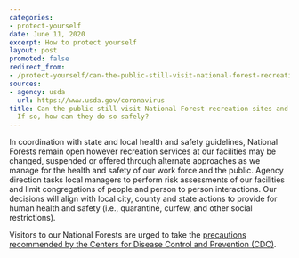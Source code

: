 ```yaml
---
categories:
- protect-yourself
date: June 11, 2020
excerpt: How to protect yourself
layout: post
promoted: false
redirect_from:
- /protect-yourself/can-the-public-still-visit-national-forest-recreation-sites/
sources:
- agency: usda
  url: https://www.usda.gov/coronavirus
title: Can the public still visit National Forest recreation sites and facilities?
  If so, how can they do so safely?
---
```


In coordination with state and local health and safety guidelines, National Forests remain open however recreation services at our facilities may be changed, suspended or offered through alternate approaches as we manage for the health and safety of our work force and the public. Agency direction tasks local managers to perform risk assessments of our facilities and limit congregations of people and person to person interactions. Our decisions will align with local city, county and state actions to provide for human health and safety (i.e., quarantine, curfew, and other social restrictions).

Visitors to our National Forests are urged to take the [precautions recommended by the Centers for Disease Control and Prevention (CDC)](https://www.cdc.gov/coronavirus/2019-ncov/prevent-getting-sick/prevention.html?CDC_AA_refVal=https%3A%2F%2Fwww.cdc.gov%2Fcoronavirus%2F2019-ncov%2Fprepare%2Fprevention.html).